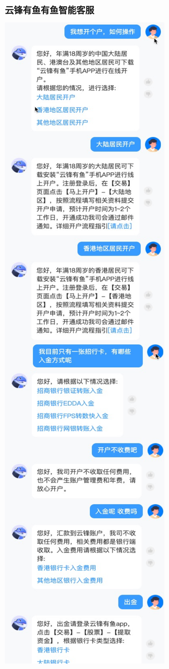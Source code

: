 # 云锋有鱼有鱼智能客服

<img src="https://raw.githubusercontent.com/JeremySun1224/IMG/main/faq1.png" width = "500" height = "1000" alt="智能客服效果展示1" align=center />

<img src="https://raw.githubusercontent.com/JeremySun1224/IMG/main/faq2.png" width = "500" height = "1000" alt="智能客服效果展示2" align=center />

